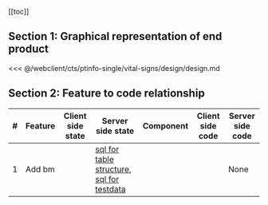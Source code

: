 [[toc]]

## Section 1: Graphical representation of end product

<<< @/webclient/cts/ptinfo-single/vital-signs/design/design.md

## Section 2: Feature to code relationship

| #   | Feature | Client side state | Server side state                                                                                                                                                                                                                                                                                                                | Component | Client side code | Server side code |
| --- | ------- | ----------------- | -------------------------------------------------------------------------------------------------------------------------------------------------------------------------------------------------------------------------------------------------------------------------------------------------------------------------------- | --------- | ---------------- | ---------------- |
| 1   | Add bm  |                   | [sql for table structure](https://github.com/savantcare/emr/blob/master/webclient/cts/ptinfo-single/vital-signs/db/structure/sc_bm/structure-gen-on-2020-07-02.sql), [sql for testdata](https://github.com/savantcare/emr/blob/master/webclient/cts/ptinfo-single/vital-signs/db/structure/sc_bm/testdata-gen-on-2020-07-02.sql) |           |                  | None             |
